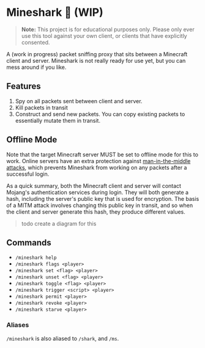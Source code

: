 # Mineshark 🦈 (WIP)

> **Note:** This project is for educational purposes only. Please only ever use
> this tool against your own client, or clients that have explicitly consented.

A (work in progress) packet sniffing proxy that sits between a Minecraft client
and server. Mineshark is not really ready for use yet, but you can mess around
if you like.

## Features

1. Spy on all packets sent between client and server.
2. Kill packets in transit
3. Construct and send new packets. You can copy existing packets to essentially
   mutate them in transit.

## Offline Mode

Note that the target Minecraft server MUST be set to offline mode for this to
work. Online servers have an extra protection against [man-in-the-middle
attacks][mitm], which prevents Mineshark from working on any packets after a
successful login.

As a quick summary, both the Minecraft client and server will contact Mojang's
authentication services during login. They will both generate a hash, including
the server's public key that is used for encryption. The basis of a MITM attack
involves changing this public key in transit, and so when the client and server
generate this hash, they produce different values.

[mitm]: https://en.wikipedia.org/wiki/Man-in-the-middle_attack

> todo create a diagram for this

## Commands

- `/mineshark help`
- `/mineshark flags <player>`
- `/mineshark set <flag> <player>`
- `/mineshark unset <flag> <player>`
- `/mineshark toggle <flag> <player>`
- `/mineshark trigger <script> <player>`
- `/mineshark permit <player>`
- `/mineshark revoke <player>`
- `/mineshark starve <player>`

### Aliases

`/mineshark` is also aliased to `/shark`, and `/ms`.
